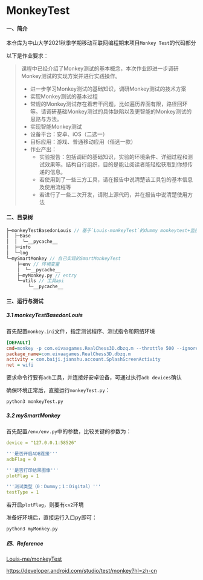 # MonkeyTest
#### 一、简介

本仓库为中山大学2021秋季学期移动互联网编程期末项目`Monkey Test`的代码部分

以下是作业要求：

> 课程中已经介绍了Monkey测试的基本概念，本次作业即进一步调研Monkey测试的实现方案并进行实践操作。
>
> - 进一步学习Monkey测试的基础知识，调研Monkey测试的技术方案
> - 实现Monkey测试的基本过程
> - 常规的Monkey测试存在着若干问题，比如遍历界面有限，路径回环等。请调研基础Monkey测试的具体缺陷以及更智能的Monkey测试的思路与方法。
> - 实现智能Monkey测试
> - 设备平台：安卓、iOS（二选一）
> - 目标应用：游戏、普通移动应用（任选一款）
> - 作业产出：
>   - 实验报告：包括调研的基础知识，实验的环境条件、详细过程和测试效果等。结构自行组织，目的是能让阅读者能轻松获取到你想传递的信息。
>   - 若使用到了一些三方工具，请在报告中说清楚该工具包的基本信息及使用流程等
>   - 若进行了一些二次开发，请附上源代码，并在报告中说清楚使用方法



#### 二、目录树

```c++
├─monkeyTestBasedonLouis // 基于`Louis-monkeyTest`的dummy monkeytest+监控
│  ├─Base
│  │  └─__pycache__
│  ├─info
│  └─log
└─mySmartMonkey // 自己实现的SmartMonkeyTest
    ├─env // 环境变量
    │  └─__pycache__
    ├─myMonkey.py // entry
    └─utils // 工具api
        └─__pycache__
```



#### 三、运行与测试

##### 3.1 monkeyTestBasedonLouis

首先配置`monkey.ini`文件，指定测试程序、测试指令和网络环境

```ini
[DEFAULT]
cmd=monkey -p com.eivaagames.RealChess3D.dbzq.m --throttle 500 --ignore-timeouts --ignore-crashes   --monitor-native-crashes -v -v -v 5 >
package_name=com.eivaagames.RealChess3D.dbzq.m
activity = com.baiji.jianshu.account.SplashScreenActivity
net = wifi
```

要求命令行要有`adb`工具，并连接好安卓设备，可通过执行`adb devices`确认

确保环境正常后，直接运行`monkeyTest.py`：

```bash
python3 monkeyTest.py
```



##### 3.2 mySmartMonkey

首先配置`/env/env.py`中的参数，比较关键的参数为：

```yaml
device = "127.0.0.1:58526"

'''是否开启ADB连接'''
adbFlag = 0

'''是否打印结果图像'''
plotFlag = 1

'''测试类型（0：Dummy；1：Digital）'''
testType = 1
```

若开启`plotFlag`，则要有`cv2`环境

准备好环境后，直接运行入口py即可：

```bash
python3 myMonkey.py
```

##### 四、Reference
[Louis-me/monkeyTest](https://github.com/Louis-me/monkeyTest)

https://developer.android.com/studio/test/monkey?hl=zh-cn

